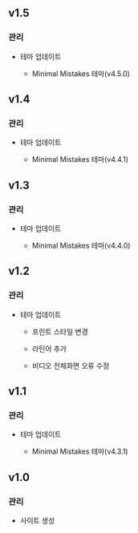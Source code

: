 ## v1.5

### 관리

* 테마 업데이트

  * Minimal Mistakes 테마(v4.5.0)


## v1.4

### 관리

* 테마 업데이트

  * Minimal Mistakes 테마(v4.4.1)


## v1.3

### 관리

* 테마 업데이트

  * Minimal Mistakes 테마(v4.4.0)


## v1.2

### 관리

* 테마 업데이트

  * 프린트 스타일 변경

  * 라틴어 추가

  * 비디오 전체화면 오류 수정


## v1.1

### 관리

* 테마 업데이트

  * Minimal Mistakes 테마(v4.3.1)


## v1.0

### 관리

* 사이트 생성
